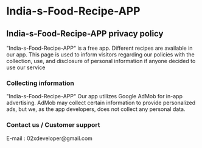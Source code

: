 # India-s-Food-Recipe-APP

<H2>  India-s-Food-Recipe-APP privacy policy </h2>

"India-s-Food-Recipe-APP" is a free app. Different recipes are available in our app.
This page is used to inform visitors regarding our policies with the collection, use, and disclosure
of personal information if anyone decided to use our service

<H3> Collecting information </H3>

"India-s-Food-Recipe-APP" Our app utilizes Google AdMob for in-app advertising. AdMob may collect certain information to provide personalized ads, but we, as the app developers, does not collect any personal data.

<H3> Contact us / Customer support </H3>
E-mail : 02xdeveloper@gmail.com

